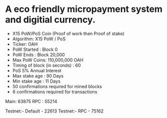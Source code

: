 <h1>A eco friendly micropayment system and digitial currency.</h1>

<ul>
<li>X15 PoW/PoS Coin (Proof of work then Proof of stake)</li>
<li>Algorithm: X15 PoW / PoS</li>
<li>Ticker: OAH</li>
<li>PoW Started : Block 0</li>
<li>PoW Ends : Block 20,000</li>
<li>Max PoW Coins: 110,000,000 OAH</li>
<li>Timing of block (in seconds) : 60</li>
<li>PoS 5% Annual Interest</li>
<li>Max stake age : 90 Days</li>
<li>Min stake age : 11 Days</li>
<li>50 confirmations required for mined blocks</li>
<li>6 confirmations required for transactions</li>
  </ul>

Main: 63875
RPC : 55214

Testnet:- Default - 22613
Testnet:- RPC - 75162
